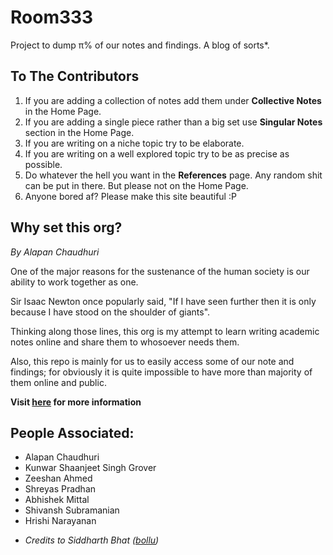 # Room333

Project to dump π% of our notes and findings. A blog of sorts*.

## To The Contributors

1. If you are adding a collection of notes add them under **Collective Notes** in the Home Page.
2. If you are adding a single piece rather than a big set use **Singular Notes** section in the Home Page.
3. If you are writing on a niche topic try to be elaborate.
4. If you are writing on a well explored topic try to be as precise as possible.
5. Do whatever the hell you want in the **References** page. Any random shit can be put in there. But please not on the Home Page.
6. Anyone bored af? Please make this site beautiful :P

## Why set this org?

*By Alapan Chaudhuri*

One of the major reasons for the sustenance of the human society is our ability to work together as one.

Sir Isaac Newton once popularly said, "If I have seen further then it is only because I have stood on the shoulder of giants".

Thinking along those lines, this org is my attempt to learn writing academic notes online and share them to whosoever needs them.

Also, this repo is mainly for us to easily access some of our note and findings; for obviously it is quite impossible to have more than majority of them online and public.

**Visit [here](room333.github.io) for more information**

## People Associated:
- Alapan Chaudhuri
- Kunwar Shaanjeet Singh Grover
- Zeeshan Ahmed
- Shreyas Pradhan
- Abhishek Mittal
- Shivansh Subramanian
- Hrishi Narayanan

* *Credits to Siddharth Bhat ([bollu](https://bollu.github.io))*

